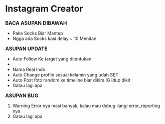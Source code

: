 # Instagram Creator
<b style="font-size:16px">BACA ASUPAN DIBAWAH</b>
<ul>
  <li>Pake Socks Biar Mantep</li>
  <li>Ngga ada Socks kasi delay ~ 10 Menitan</li>
</ul>
<b style="font-size:16px">ASUPAN UPDATE</b>
<ul>
  <li>Auto Follow Ke target yang ditentukan.<li>
  <li>Nama Real Indo</li>
  <li>Auto Change profile sesuai kelamin yang udah SET</li>
  <li>Auto Post foto random ke timeline biar dikira IG idup dikit</li>
  <li>Gatau lagi apa</li>
</ul>
<b style="font-size:16px">ASUPAN BUG</b>
<ol>
  <li>Warning Error nya masi banyak, kalau mau debug ilangi error_reporting nya</li>
  <li>Gatau lagi apa</li>
</ol>
